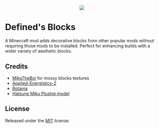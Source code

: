 <h1 align="center"><img src="https://cdn.jsdelivr.net/gh/astral-community/Defineds-Blocks@main/assets/logo.png"></h1>

# Defined's Blocks

A Minecraft mod adds decorative blocks from other popular mods without requiring those mods to be installed. Perfect for enhancing builds with a wider variety of aesthetic blocks.

## Credits

- [MikoTheBoi](https://github.com/MikoTheBoi) for mossy blocks textures
- [Applied-Energistics-2](https://github.com/AppliedEnergistics/Applied-Energistics-2)
- [Botania](https://github.com/VazkiiMods/Botania)
- [Hatsune Miku Plushie model](https://github.com/JameH2/Hbm-s-Nuclear-Tech-GIT/tree/space-travel-twopointfive)

## License

Released under the [MIT](https://github.com/astral-community/Defineds-Blocks/blob/main/LICENSE) license.
